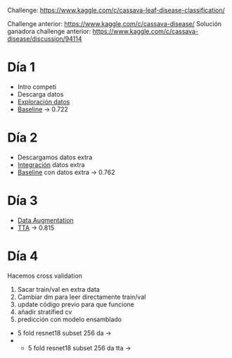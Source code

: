 Challenge: https://www.kaggle.com/c/cassava-leaf-disease-classification/

Challenge anterior: https://www.kaggle.com/c/cassava-disease/
Solución ganadora challenge anterior: https://www.kaggle.com/c/cassava-disease/discussion/94114

# Día 1

- Intro competi
- Descarga datos
- [Exploración datos](./00_exploracion_datos.ipynb)
- [Baseline](./01_baseline.py) -> 0.722

# Día 2

- Descargamos datos extra
- [Integración](./03_extra_data.ipynb) datos extra
- [Baseline](./03_extra_data.py) con datos extra -> 0.762

# Día 3

- [Data Augmentation](./04_da.py)
- [TTA](./05_tta.ipynb) -> 0.815

# Día 4

Hacemos cross validation

1. Sacar train/val en extra data
2. Cambiar dm para leer directamente train/val
3. update código previo para que funcione
4. añadir stratified cv
5. predicción con modelo ensamblado

- 5 fold resnet18 subset 256 da ->
- - 5 fold resnet18 subset 256 da tta ->
